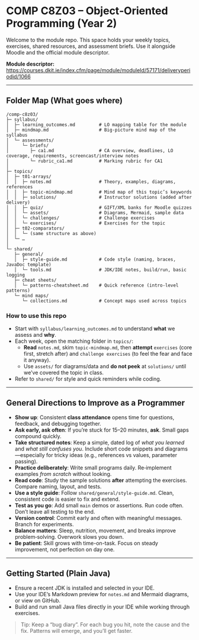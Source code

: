 # COMP C8Z03 – Object‑Oriented Programming (Year 2)

Welcome to the module repo. This space holds your weekly topics, exercises, shared resources, and assessment briefs.
Use it alongside Moodle and the official module descriptor.

**Module descriptor:** https://courses.dkit.ie/index.cfm/page/module/moduleId/57171/deliveryperiodid/1066

---

## Folder Map (What goes where)

```
/comp-c8z03/
├─ syllabus/
│  ├─ learning_outcomes.md         # LO mapping table for the module
│  ├─ mindmap.md                   # Big-picture mind map of the syllabus
│  └─ assessments/
│     └─ briefs/
│        ├─ ca1.md                 # CA overview, deadlines, LO coverage, requirements, screencast/interview notes
│        └─ rubric_ca1.md          # Marking rubric for CA1
│
├─ topics/
│  ├─ t01-arrays/
│  │  ├─ notes.md                  # Theory, examples, diagrams, references
│  │  ├─ topic-mindmap.md          # Mind map of this topic’s keywords
│  │  ├─ solutions/                # Instructor solutions (added after delivery)
│  │  ├─ quiz/                     # GIFT/XML banks for Moodle quizzes
│  │  └─ assets/                   # Diagrams, Mermaid, sample data
│  │  └─ challenges/               # Challenge exercises
│  │  └─ exercises/                # Exercises for the topic
│  ├─ t02-comparators/
│  │  └─ (same structure as above)
│  └─ …
│
└─ shared/
   ├─ general/
   │  ├─ style-guide.md            # Code style (naming, braces, JavaDoc template)
   │  └─ tools.md                  # JDK/IDE notes, build/run, basic logging
   ├─ cheat sheets/
   │  └─ patterns-cheatsheet.md    # Quick reference (intro-level patterns)
   └─ mind maps/
      └─ collections.md            # Concept maps used across topics
```

### How to use this repo
- Start with `syllabus/learning_outcomes.md` to understand **what** we assess and **why**.
- Each week, open the matching folder in `topics/`:
  - **Read** `notes.md`, skim `topic-mindmap.md`, then **attempt** `exercises` (core first, stretch after) and `challenge exercises` (to feel the fear and face it anyway).
  - Use `assets/` for diagrams/data and **do not peek** at `solutions/` until we’ve covered the topic in class.
- Refer to `shared/` for style and quick reminders while coding.

---

## General Directions to Improve as a Programmer

- **Show up**: Consistent **class attendance** opens time for questions, feedback, and debugging together.
- **Ask early, ask often**: If you’re stuck for 15–20 minutes, **ask**. Small gaps compound quickly.
- **Take structured notes**: Keep a simple, dated log of *what you learned* and *what still confuses you*. Include short
  code snippets and diagrams—especially for tricky ideas (e.g., references vs values, parameter passing).
- **Practice deliberately**: Write small programs daily. Re‑implement examples *from scratch* without looking.
- **Read code**: Study the sample solutions **after** attempting the exercises. Compare naming, layout, and tests.
- **Use a style guide**: Follow `shared/general/style-guide.md`. Clean, consistent code is easier to fix and extend.
- **Test as you go**: Add small `main` demos or assertions. Run code often. Don’t leave all testing to the end.
- **Version control**: Commit early and often with meaningful messages. Branch for experiments.
- **Balance matters**: Sleep, nutrition, movement, and breaks improve problem‑solving. Overwork slows you down.
- **Be patient**: Skill grows with time-on-task. Focus on steady improvement, not perfection on day one.

---

## Getting Started (Plain Java)
- Ensure a recent JDK is installed and selected in your IDE.
- Use your IDE’s Markdown preview for `notes.md` and Mermaid diagrams, or view on GitHub.
- Build and run small Java files directly in your IDE while working through exercises.

> Tip: Keep a “bug diary”. For each bug you hit, note the cause and the fix. Patterns will emerge, and you’ll get faster.
